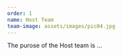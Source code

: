 ```yaml
---
order: 1
name: Host Team
team-image: assets/images/pic04.jpg
---
```


The purose of the Host team is ...
